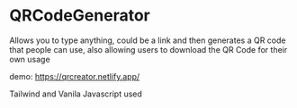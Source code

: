 # QRCodeGenerator
 Allows you to type anything, could be a link and then generates a QR code that people can use, also allowing users to download the QR Code for their own usage

demo: https://qrcreator.netlify.app/

Tailwind and Vanila Javascript used
